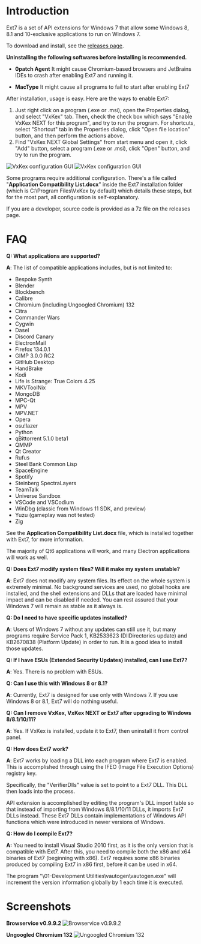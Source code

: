 Introduction
============

Ext7 is a set of API extensions for Windows 7 that allow some Windows 8, 8.1 and 10-exclusive applications to run on Windows 7.

To download and install, see the [releases page](https://github.com/tester9071348/Ext7/releases).

**Uninstalling the following softwares before installing is recommended.**

- **0patch Agent**
  It might cause Chromium-based browsers and JetBrains IDEs to crash after enabling Ext7 and running it.

- **MacType**
  It might cause all programs to fail to start after enabling Ext7

After installation, usage is easy. Here are the ways to enable Ext7:
1. Just right click on a program (.exe or .msi), open the Properties dialog, and select "VxKex" tab. Then, check the check box which says "Enable VxKex NEXT for this program", and try to run the program. For shortcuts, select "Shortcut" tab in the Properties dialog, click "Open file location" button, and then perform the actions above.
2. Find "VxKex NEXT Global Settings" from start menu and open it, click "Add" button, select a program (.exe or .msi), click "Open" button, and try to run the program.

![VxKex configuration GUI](/example-screenshot-1.png)
![VxKex configuration GUI](/example-screenshot-2.png)

Some programs require additional configuration. There's a file called "**Application Compatibility List.docx**" inside the Ext7 installation folder (which is C:\Program Files\VxKex by default) which details these steps, but for the most part, all configuration is self-explanatory.

If you are a developer, source code is provided as a 7z file on the releases page.

FAQ
===

**Q: What applications are supported?**

**A**: The list of compatible applications includes, but is not limited to:

- Bespoke Synth
- Blender
- Blockbench
- Calibre
- Chromium (including Ungoogled Chromium) 132
- Citra
- Commander Wars
- Cygwin
- Dasel
- Discord Canary
- ElectronMail
- Firefox 134.0.1
- GIMP 3.0.0 RC2
- GitHub Desktop
- HandBrake
- Kodi
- Life is Strange: True Colors 4.25
- MKVToolNix
- MongoDB
- MPC-Qt
- MPV
- MPV.NET
- Opera
- osu!lazer
- Python
- qBittorrent 5.1.0 beta1
- QMMP
- Qt Creator
- Rufus
- Steel Bank Common Lisp
- SpaceEngine
- Spotify
- Steinberg SpectraLayers
- TeamTalk
- Universe Sandbox
- VSCode and VSCodium
- WinDbg (classic from Windows 11 SDK, and preview)
- Yuzu (gameplay was not tested)
- Zig

See the **Application Compatibility List.docx** file, which is installed together with Ext7, for more information.

The majority of Qt6 applications will work, and many Electron applications will work as well.

**Q: Does Ext7 modify system files? Will it make my system unstable?**

**A**: Ext7 does not modify any system files. Its effect on the whole system is extremely minimal. No background services are used, no global hooks are installed, and the shell extensions and DLLs that are loaded have minimal impact and can be disabled if needed. You can rest assured that your Windows 7 will remain as stable as it always is.

**Q: Do I need to have specific updates installed?**

**A**: Users of Windows 7 without any updates can still use it, but many programs require Service Pack 1, KB2533623 (DllDirectories update) and KB2670838 (Platform Update) in order to run. It is a good idea to install those updates.

**Q: If I have ESUs (Extended Security Updates) installed, can I use Ext7?**

**A**: Yes. There is no problem with ESUs.

**Q: Can I use this with Windows 8 or 8.1?**

**A**: Currently, Ext7 is designed for use only with Windows 7. If you use Windows 8 or 8.1, Ext7 will do nothing useful.

**Q: Can I remove VxKex, VxKex NEXT or Ext7 after upgrading to Windows 8/8.1/10/11?**

**A**: Yes. If VxKex is installed, update it to Ext7, then uninstall it from control panel.

**Q: How does Ext7 work?**

**A**: Ext7 works by loading a DLL into each program where Ext7 is enabled. This is accomplished through using the IFEO (Image File Execution Options) registry key.

Specifically, the "VerifierDlls" value is set to point to a Ext7 DLL. This DLL then loads into the process.

API extension is accomplished by editing the program's DLL import table so that instead of importing from Windows 8/8.1/10/11 DLLs, it imports Ext7 DLLs instead. These Ext7 DLLs contain implementations of Windows API functions which were introduced in newer versions of Windows.

**Q: How do I compile Ext7?**

**A:** You need to install Visual Studio 2010 first, as it is the only version that is
compatible with Ext7. After this, you need to compile both the x86 and x64
binaries of Ext7 (beginning with x86). Ext7 requires some x86 binaries
produced by compiling Ext7 in x86 first, before it can be used in x64.

The program "\01-Development Utilities\vautogen\vautogen.exe" will increment the version
information globally by 1 each time it is executed.

Screenshots
============
**Browservice v0.9.9.2**
![Browservice v0.9.9.2](/bs.png)

**Ungoogled Chromium 132**
![Ungoogled Chromium 132](/uc132.png)
